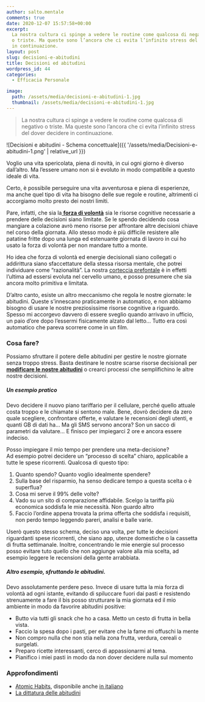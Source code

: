 ```yaml
---
author: salto.mentale
comments: true
date: 2020-12-07 15:57:58+00:00
excerpt:
  La nostra cultura ci spinge a vedere le routine come qualcosa di negativo
  o triste. Ma queste sono l’ancora che ci evita l’infinito stress del dover decidere
  in continuazione.
layout: post
slug: decisioni-e-abitudini
title: Decisioni ed abitudini
wordpress_id: 44
categories:
  - Efficacia Personale

image:
  path: /assets/media/decisioni-e-abitudini-1.jpg
  thumbnail: /assets/media/decisioni-e-abitudini-1.jpg
---
```


> La nostra cultura ci spinge a vedere le routine come qualcosa di negativo o triste. Ma queste sono l’ancora che ci evita l’infinito stress del dover decidere in continuazione.


![Decisioni e abitudini - Schema concettuale]({{ '/assets/media/Decisioni-e-abitudini-1.png' | relative_url }})

Voglio una vita spericolata, piena di novità, in cui ogni giorno è diverso dall’altro. Ma l’essere umano non si è evoluto in modo compatibile a questo ideale di vita.

Certo, è possibile perseguire una vita avventurosa e piena di esperienze, ma anche quel tipo di vita ha bisogno delle sue regole e routine, altrimenti ci accorgiamo molto presto dei nostri limiti.

Pare, infatti, che sia la[ **forza di volontà**](/forza-di-volonta/) sia le risorse cognitive necessarie a prendere delle decisioni siano limitate. Se le spendo decidendo cosa mangiare a colazione avrò meno risorse per affrontare altre decisioni chiave nel corso della giornata. Allo stesso modo è più difficile resistere alle patatine fritte dopo una lunga ed estenuante giornata di lavoro in cui ho usato la forza di volontà per non mandare tutto a monte.

Ho idea che forza di volontà ed energie decisionali siano collegati o addirittura siano sfaccettature della stessa risorsa mentale, che potrei individuare come “razionalità”. La nostra [corteccia prefontale](https://it.wikipedia.org/wiki/Corteccia_prefrontale) è in effetti l’ultima ad essersi evoluta nel cervello umano, e posso presumere che sia ancora molto primitiva e limitata.

D’altro canto, esiste un altro meccanismo che regola le nostre giornate: le abitudini. Queste s’innescano praticamente in automatico, e non abbiamo bisogno di usare le nostre preziosissime risorse cognitive a riguardo. Spesso mi accorgevo davvero di essere sveglio quando arrivavo in ufficio, un paio d’ore dopo l’essermi fisicamente alzato dal letto… Tutto era così automatico che pareva scorrere come in un film.

### Cosa fare?

Possiamo sfruttare il potere delle abitudini per gestire le nostre giornate senza troppo stress. Basta destinare le nostre scarse risorse decisionali per **[modificare le nostre abitudini](/cambiare-abitudini-in-modo-semplice/)** o crearci processi che semplifichino le altre nostre decisioni.

##### Un esempio pratico

Devo decidere il nuovo piano tariffario per il cellulare, perché quello attuale costa troppo e le chiamate si sentono male. Bene, dovrò decidere da zero quale scegliere, confrontare offerte, e valutare le recensioni degli utenti, e quanti GB di dati ha… Ma gli SMS servono ancora? Son un sacco di parametri da valutare… E finisco per impiegarci 2 ore e ancora essere indeciso.

Posso impiegare il mio tempo per prendere una meta-decisione?  
Ad esempio potrei decidere un “processo di scelta” chiaro, applicabile a tutte le spese ricorrenti. Qualcosa di questo tipo:

1. Quanto spendo? Quanto voglio idealmente spendere?
2. Sulla base del risparmio, ha senso dedicare tempo a questa scelta o è superflua?
3. Cosa mi serve il 99% delle volte?
4. Vado su un sito di comparazione affidabile. Scelgo la tariffa più economica soddisfa le mie necessità. Non guardo altro
5. Faccio l’ordine appena trovata la prima offerta che soddisfa i requisiti, non perdo tempo leggendo pareri, analisi e balle varie.

Userò questo stesso schema, deciso una volta, per tutte le decisioni riguardanti spese ricorrenti, che siano app, utenze domestiche o la cassetta di frutta settimanale. Inoltre, concentrando le mie energie sul processo posso evitare tuto quello che non aggiunge valore alla mia scelta, ad esempio leggere le recensioni della gente arrabbiata.

##### Altro esempio, sfruttando le abitudini.

Devo assolutamente perdere peso. Invece di usare tutta la mia forza di volontà ad ogni istante, evitando di spiluccare fuori dai pasti e resistendo strenuamente a fare il bis posso strutturare la mia giornata ed il mio ambiente in modo da favorire abitudini positive:

- Butto via tutti gli snack che ho a casa. Metto un cesto di frutta in bella vista.
- Faccio la spesa dopo i pasti, per evitare che la fame mi offuschi la mente
- Non compro nulla che non stia nella zona frutta, verdura, cereali o surgelati.
- Preparo ricette interessanti, cerco di appassionarmi al tema.
- Pianifico i miei pasti in modo da non dover decidere nulla sul momento

### Approfondimenti

- [Atomic Habits](https://www.amazon.it/Atomic-Habits-Proven-Build-Break/dp/1847941834/), disponibile anche [in italiano](https://www.amazon.it/Piccole-abitudini-cambiamenti-Trasforma-piccolo/dp/8851172412/)
- [La dittatura delle abitudini](https://www.amazon.it/dittatura-delle-abitudini-Charles-Duhigg-ebook/dp/B009P63GJC)
